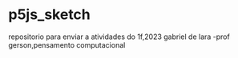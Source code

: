 # p5js_sketch
repositorio para enviar a atividades do 1f,2023 gabriel de lara -prof gerson,pensamento computacional 
